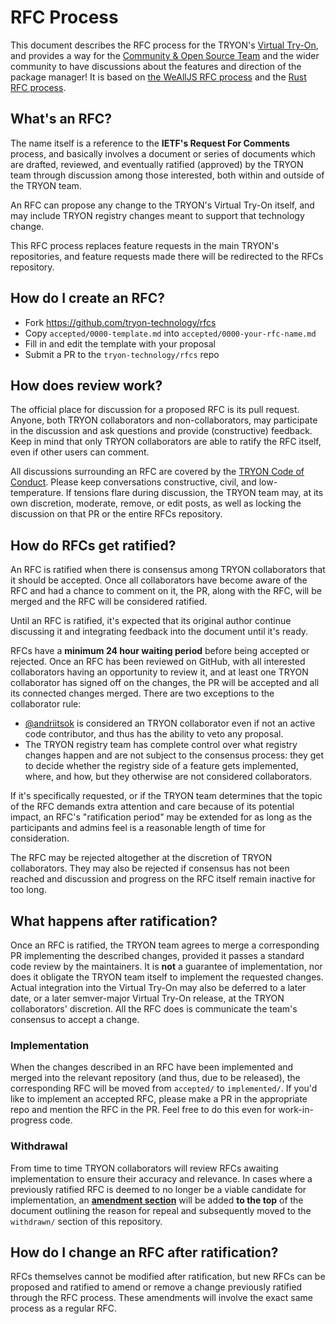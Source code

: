 # RFC Process

This document describes the RFC process for the TRYON's [Virtual Try-On](https://github.com/tryon.technology), and provides a way for the [Community & Open Source Team](https://github.com/orgs/tryon-technology/teams) and the
wider community to have discussions about the features and direction of the
package manager! It is based on [the WeAllJS RFC process](https://wealljs.org/rfc-process) and the [Rust RFC process](https://github.com/rust-lang/rfcs).

## What's an RFC?

The name itself is a reference to the **IETF's Request For Comments** process, and
basically involves a document or series of documents which are drafted,
reviewed, and eventually ratified (approved) by the TRYON team through discussion
among those interested, both within and outside of the TRYON team.

An RFC can propose any change to the TRYON's Virtual Try-On itself, and may include TRYON
registry changes meant to support that technology change.

This RFC process replaces feature requests in the main TRYON's repositories, and
feature requests made there will be redirected to the RFCs repository.

## How do I create an RFC?

* Fork https://github.com/tryon-technology/rfcs
* Copy `accepted/0000-template.md` into `accepted/0000-your-rfc-name.md`
* Fill in and edit the template with your proposal
* Submit a PR to the `tryon-technology/rfcs` repo

## How does review work?

The official place for discussion for a proposed RFC is its pull request.
Anyone, both TRYON collaborators and non-collaborators, may participate in the
discussion and ask questions and provide (constructive) feedback. Keep in mind
that only TRYON collaborators are able to ratify the RFC itself, even if other
users can comment.

All discussions surrounding an RFC are covered by the [TRYON Code of
Conduct](https://tryon.technology/policies/conduct). Please keep conversations
constructive, civil, and low-temperature. If tensions flare during discussion,
the TRYON team may, at its own discretion, moderate, remove, or
edit posts, as well as locking the discussion on that PR or the entire RFCs
repository.

## How do RFCs get ratified?

An RFC is ratified when there is consensus among TRYON collaborators that it
should be accepted. Once all collaborators have become aware of the RFC and had
a chance to comment on it, the PR, along with the RFC, will be merged and the
RFC will be considered ratified.

Until an RFC is ratified, it's expected that its original author continue
discussing it and integrating feedback into the document until it's ready.

RFCs have a **minimum 24 hour waiting period** before being accepted or rejected.
Once an RFC has been reviewed on GitHub, with all interested collaborators
having an opportunity to review it, and at least one TRYON collaborator has signed
off on the changes, the PR will be accepted and all its connected changes
merged. There are two exceptions to the collaborator rule:

* [@andriitsok](https://github.com/AndriiTsok) is considered an TRYON collaborator even if not an active code contributor, and thus has the ability to veto any proposal.
* The TRYON registry team has complete control over what registry changes happen and are not subject to the consensus process: they get to decide whether the registry side of a feature gets implemented, where, and how, but they otherwise are not considered collaborators.

If it's specifically requested, or if the TRYON team determines that the topic of
the RFC demands extra attention and care because of its potential impact, an
RFC's "ratification period" may be extended for as long as the participants and
admins feel is a reasonable length of time for consideration.

The RFC may be rejected altogether at the discretion of TRYON collaborators. They
may also be rejected if consensus has not been reached and discussion and
progress on the RFC itself remain inactive for too long.

## What happens after ratification?

Once an RFC is ratified, the TRYON team agrees to merge a corresponding PR
implementing the described changes, provided it passes a standard code review by
the maintainers. It is **not** a guarantee of implementation, nor does it
obligate the TRYON team itself to implement the requested changes. Actual
integration into the Virtual Try-On may also be deferred to a later date, or a later
semver-major Virtual Try-On release, at the TRYON collaborators' discretion. All the RFC does
is communicate the team's consensus to accept a change.

### Implementation

When the changes described in an RFC have been implemented and merged into the
relevant repository (and thus, due to be released), the corresponding RFC will
be moved from `accepted/` to `implemented/`. If you'd like to implement an
accepted RFC, please make a PR in the appropriate repo and mention the RFC in
the PR. Feel free to do this even for work-in-progress code.

### Withdrawal

From time to time TRYON collaborators will review RFCs awaiting implementation to
ensure their accuracy and relevance. In cases where a previously ratified RFC is
deemed to no longer be a viable candidate for implementation, an [**amendment
section**](withdrawn/0000-template.md) will be added **to the top** of the
document outlining the reason for repeal and subsequently moved to the
`withdrawn/` section of this repository.

## How do I change an RFC after ratification?

RFCs themselves cannot be modified after ratification, but new RFCs can be
proposed and ratified to amend or remove a change previously ratified through
the RFC process. These amendments will involve the exact same process as a
regular RFC.
